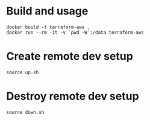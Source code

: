 # Build and usage

```
docker build -t terraform-aws .
docker run --rm -it -v `pwd -W`:/data terraform-aws
```

# Create remote dev setup

```
source up.sh
```

# Destroy remote dev setup

```
source down.sh
```

